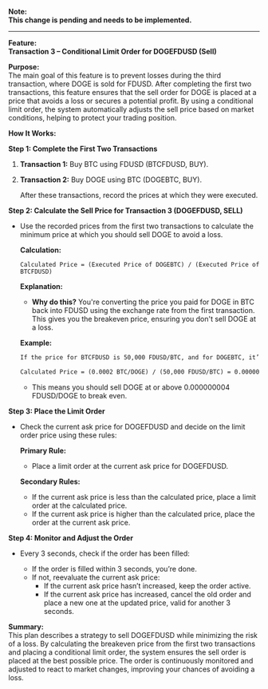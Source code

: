 **Note:**  
**This change is pending and needs to be implemented.**

---

**Feature:**  
**Transaction 3 – Conditional Limit Order for DOGEFDUSD (Sell)**

**Purpose:**  
The main goal of this feature is to prevent losses during the third transaction, where DOGE is sold for FDUSD. After completing the first two transactions, this feature ensures that the sell order for DOGE is placed at a price that avoids a loss or secures a potential profit. By using a conditional limit order, the system automatically adjusts the sell price based on market conditions, helping to protect your trading position.

**How It Works:**

**Step 1: Complete the First Two Transactions**

1. **Transaction 1:** Buy BTC using FDUSD (BTCFDUSD, BUY).
2. **Transaction 2:** Buy DOGE using BTC (DOGEBTC, BUY).

   After these transactions, record the prices at which they were executed.

**Step 2: Calculate the Sell Price for Transaction 3 (DOGEFDUSD, SELL)**

- Use the recorded prices from the first two transactions to calculate the minimum price at which you should sell DOGE to avoid a loss.

   **Calculation:**
   ```
   Calculated Price = (Executed Price of DOGEBTC) / (Executed Price of BTCFDUSD)
   ```

   **Explanation:**
   - **Why do this?** You're converting the price you paid for DOGE in BTC back into FDUSD using the exchange rate from the first transaction. This gives you the breakeven price, ensuring you don't sell DOGE at a loss.

   **Example:**
   ```markdown
   If the price for BTCFDUSD is 50,000 FDUSD/BTC, and for DOGEBTC, it’s 0.0002 BTC/DOGE, then the calculated price is:

   Calculated Price = (0.0002 BTC/DOGE) / (50,000 FDUSD/BTC) = 0.000000004 FDUSD/DOGE
   ```

   - This means you should sell DOGE at or above 0.000000004 FDUSD/DOGE to break even.

**Step 3: Place the Limit Order**

- Check the current ask price for DOGEFDUSD and decide on the limit order price using these rules:

   **Primary Rule:**
   - Place a limit order at the current ask price for DOGEFDUSD.

   **Secondary Rules:**
   - If the current ask price is less than the calculated price, place a limit order at the calculated price.
   - If the current ask price is higher than the calculated price, place the order at the current ask price.

**Step 4: Monitor and Adjust the Order**

- Every 3 seconds, check if the order has been filled:

   - If the order is filled within 3 seconds, you’re done.
   - If not, reevaluate the current ask price:
     - If the current ask price hasn’t increased, keep the order active.
     - If the current ask price has increased, cancel the old order and place a new one at the updated price, valid for another 3 seconds.

**Summary:**  
This plan describes a strategy to sell DOGEFDUSD while minimizing the risk of a loss. By calculating the breakeven price from the first two transactions and placing a conditional limit order, the system ensures the sell order is placed at the best possible price. The order is continuously monitored and adjusted to react to market changes, improving your chances of avoiding a loss.
